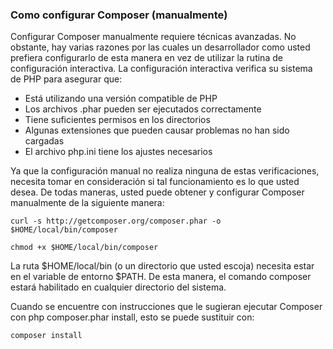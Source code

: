 ### Como configurar Composer \(manualmente\)

Configurar Composer manualmente requiere técnicas avanzadas. No obstante, hay varias razones por las cuales un desarrollador como usted prefiera configurarlo de esta manera en vez de utilizar la rutina de configuración interactiva. La configuración interactiva verifica su sistema de PHP para asegurar que:

* Está utilizando una versión compatible de PHP
* Los archivos .phar pueden ser ejecutados correctamente
* Tiene suficientes permisos en los directorios
* Algunas extensiones que pueden causar problemas no han sido cargadas
* El archivo php.ini tiene los ajustes necesarios

Ya que la configuración manual no realiza ninguna de estas verificaciones, necesita tomar en consideración si tal funcionamiento es lo que usted desea. De todas maneras, usted puede obtener y configurar Composer manualmente de la siguiente manera:

`curl -s http://getcomposer.org/composer.phar -o $HOME/local/bin/composer`

`chmod +x $HOME/local/bin/composer`

La ruta $HOME\/local\/bin \(o un directorio que usted escoja\) necesita estar en el variable de entorno $PATH. De esta manera, el comando composer estará habilitado en cualquier directorio del sistema.

Cuando se encuentre con instrucciones que le sugieran ejecutar Composer con php composer.phar install, esto se puede sustituir con:

`composer install`

